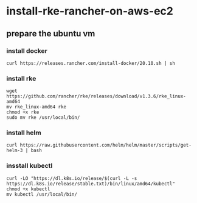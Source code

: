 # install-rke-rancher-on-aws-ec2

## prepare the ubuntu vm

### install docker
```shell
curl https://releases.rancher.com/install-docker/20.10.sh | sh
```

### install rke
```
wget https://github.com/rancher/rke/releases/download/v1.3.6/rke_linux-amd64
mv rke_linux-amd64 rke
chmod +x rke
sudo mv rke /usr/local/bin/
```

### install helm
```
curl https://raw.githubusercontent.com/helm/helm/master/scripts/get-helm-3 | bash
```

### insstall kubectl
```
curl -LO "https://dl.k8s.io/release/$(curl -L -s https://dl.k8s.io/release/stable.txt)/bin/linux/amd64/kubectl"
chmod +x kubectl
mv kubectl /usr/local/bin/
```
